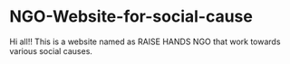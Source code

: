 # NGO-Website-for-social-cause
Hi all!!
This is a website named as RAISE HANDS NGO that work towards various social causes.
